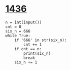# [1436](https://www.acmicpc.net/problem/1436)

```
n = int(input())
cnt = 0
six_n = 666
while True:
    if '666' in str(six_n):
        cnt += 1
    if cnt == n:
        print(six_n)
        break
    six_n += 1
```


